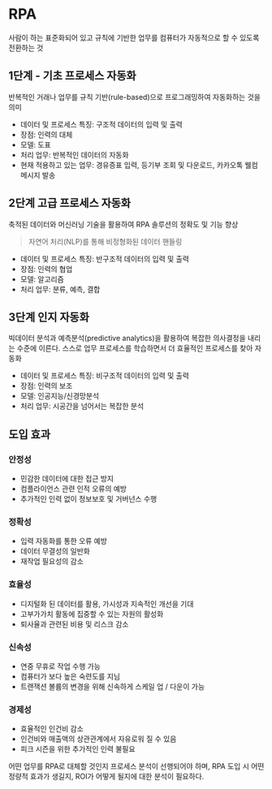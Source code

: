 # RPA

사람이 하는 표준화되어 있고 규칙에 기반한 업무를 컴퓨터가 자동적으로 할
수 있도록 전환하는 것

## 1단계 - 기초 프로세스 자동화

반복적인 거래나 업무를 규칙 기반(rule-based)으로 프로그래밍하여 자동화하는 것을 의미

- 데이터 및 프로세스 특징: 구조적 데이터의 입력 및 출력
- 장점: 인력의 대체
- 모델: 도표
- 처리 업무: 반복적인 데이터의 자동화
- 현재 적용하고 있는 업무: 경유증표 입력, 등기부 조회 및 다운로드, 카카오톡 웰컴 메시지 발송

## 2단계 고급 프로세스 자동화

축적된 데이터와 머신러닝 기술을 활용하여 RPA 솔루션의 정확도 및 기능 향상
> 자연어 처리(NLP)를 통해 비정형화된 데이터 핸들링

- 데이터 및 프로세스 특징: 반구조적 데이터의 입력 및 출력
- 장점: 인력의 협업
- 모델: 알고리즘
- 처리 업무: 분류, 예측, 결합

## 3단계 인지 자동화

빅데이터 분석과 예측분석(predictive analytics)을 활용하여 복잡한 의사결정을 내리는 수준에 이른다. 스스로 업무 프로세스를 학습하면서 더 효율적인 프로세스를 찾아 자동화

- 데이터 및 프로세스 특징: 비구조적 데이터의 입력 및 출력
- 장점: 인력의 보조
- 모델: 인공지능/신경망분석
- 처리 업무: 시공간을 넘어서는 복잡한 분석

## 도입 효과

### 안정성

- 민감한 데이터에 대한 접근 방지
- 컴플라이언스 관련 인적 오류의 예방
- 추가적인 인력 없이 정보보호 및 거버넌스 수행

### 정확성

- 입력 자동화를 통한 오류 예방
- 데이터 무결성의 일반화
- 재작업 필요성의 감소

### 효율성

- 디지털화 된 데이터를 활용, 가시성과 지속적인 개선을 기대
- 고부가가치 활동에 집중할 수 있는 자원의 활성화
- 퇴사율과 관련된 비용 및 리스크 감소

### 신속성

- 연중 무휴로 작업 수행 가능
- 컴퓨터가 보다 높은 숙련도를 지님
- 트랜잭션 볼륨의 변경을 위해 신속하게 스케일 업 / 다운이 가능

### 경제성

- 효율적인 인건비 감소
- 인건비와 매출액의 상관관계에서 자유로워 질 수 있음
- 피크 시즌을 위한 추가적인 인력 불필요

어떤 업무를 RPA로 대체할 것인지 프로세스 분석이 선행되어야
하며, RPA 도입 시 어떤 정량적 효과가 생길지, ROI가 어떻게 될지에 대한
분석이 필요하다.
